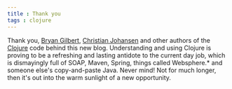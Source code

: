 ```yaml
---
title : Thank you
tags : clojure
---
```


Thank you, [Bryan Gilbert](https://github.com/gilbertw1/blog-gen), [Christian Johansen](https://github.com/cjohansen/cjohansen-no/blob/master/resources/md/building-static-sites-in-clojure-with-stasis.md) and other authors of the [Clojure](http://clojure.org) code behind this new blog.  Understanding and using Clojure is proving to be a refreshing and lasting antidote to the current day job, which is dismayingly full of SOAP, Maven, Spring, things called Websphere.* and someone else's copy-and-paste Java.  Never mind!  Not for much longer, then it's out into the warm sunlight of a new opportunity.